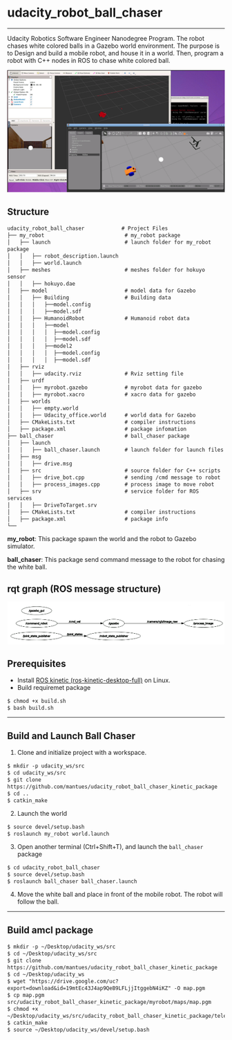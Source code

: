 # udacity_robot_ball_chaser
----
 Udacity Robotics Software Engineer Nanodegree Program. The robot chases white colored balls in a Gazebo world environment. The purpose is to Design and build a mobile robot, and house it in a world. Then, program a robot with C++ nodes in ROS to chase white colored ball.

<img src="image/capture.png">



## Structure
```
udacity_robot_ball_chaser            # Project Files
├── my_robot                          # my_robot package
│   ├── launch                        # launch folder for my_robot package
│   │   ├── robot_description.launch
│   │   ├── world.launch
│   ├── meshes                        # meshes folder for hokuyo sensor
│   │   ├── hokuyo.dae
│   ├── model                         # model data for Gazebo
│   │   ├── Building                  # Building data
│   │   │   ├──model.config
│   │   │   ├──model.sdf
│   │   ├── HumanoidRobot             # Humanoid robot data
│   │   │   ├──model
│   │   │   │  ├──model.config
│   │   │   │  ├──model.sdf
│   │   │   ├──model2
│   │   │   │  ├──model.config
│   │   │   │  ├──model.sdf
│   ├── rviz
│   │   ├── udacity.rviz              # Rviz setting file
│   ├── urdf
│   │   ├── myrobot.gazebo            # myrobot data for gazebo
│   │   ├── myrobot.xacro             # xacro data for gazebo
│   ├── worlds
│   │   ├── empty.world
│   │   ├── Udacity_office.world      # world data for Gazebo
│   ├── CMakeLists.txt                # compiler instructions
│   ├── package.xml                   # package infomation
├── ball_chaser                       # ball_chaser package
│   ├── launch
│   │   ├── ball_chaser.launch        # launch folder for launch files
│   ├── msg
│   │   ├── drive.msg
│   ├── src                           # source folder for C++ scripts
│   │   ├── drive_bot.cpp             # sending /cmd message to robot
│   │   ├── process_images.cpp        # process image to move robot
│   ├── srv                           # service folder for ROS services
│   │   ├── DriveToTarget.srv
│   ├── CMakeLists.txt                # compiler instructions
│   ├── package.xml                   # package info
└──
```
**my_robot**: This package spawn the world and the robot to Gazebo simulator.

**ball_chaser**: This package send command message to the robot for chasing the white ball.
## rqt graph (ROS message structure)
<img src="image/rqt_graph.png">

## Prerequisites
 
* Install [ROS kinetic (ros-kinetic-desktop-full)](http://wiki.ros.org/kinetic/Installation/Ubuntu) on Linux.
* Build requiremet package
``` 
$ chmod +x build.sh
$ bash build.sh
```
---
## Build and Launch Ball Chaser

1. Clone and initialize project with a workspace.
```console
$ mkdir -p udacity_ws/src
$ cd udacity_ws/src
$ git clone https://github.com/mantues/udacity_robot_ball_chaser_kinetic_package
$ cd ..
$ catkin_make
```

2. Launch the world
```
$ source devel/setup.bash
$ roslaunch my_robot world.launch
```

3. Open another terminal (Ctrl+Shift+T), and launch the `ball_chaser` package
```
$ cd udacity_robot_ball_chaser
$ source devel/setup.bash
$ roslaunch ball_chaser ball_chaser.launch
```

4. Move the white ball and place in front of the mobile robot. The robot will follow the ball.

---
## Build amcl package

```
$ mkdir -p ~/Desktop/udacity_ws/src
$ cd ~/Desktop/udacity_ws/src
$ git clone https://github.com/mantues/udacity_robot_ball_chaser_kinetic_package
$ cd ~/Desktop/udacity_ws
$ wget "https://drive.google.com/uc?export=download&id=19mtEc43J4ap9QeB9LFLjjItggebN4iKZ" -O map.pgm
$ cp map.pgm src/udacity_robot_ball_chaser_kinetic_package/myrobot/maps/map.pgm
$ chmod +x ~/Desktop/udacity_ws/src/udacity_robot_ball_chaser_kinetic_package/teleop_twist_keyboard/teleop_twist_keyboard.py
$ catkin_make
$ source ~/Desktop/udacity_ws/devel/setup.bash
```
